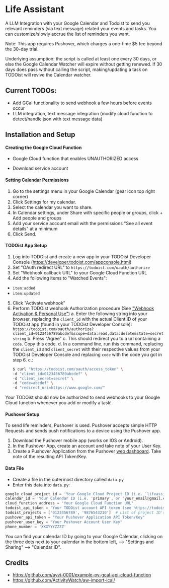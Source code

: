 # Life Assistant

A LLM Integration with your Google Calendar and Todoist to send you relevant reminders (via text message) related your events and tasks. You can customize/slowly accrue the list of reminders you want.

Note: This app requires Pushover, which charges a one-time $5 fee beyond the 30-day trial.

Underlying assumption: the script is called at least one every 30 days, or else the Google Calendar Watcher will expire without getting renewed. If 30 days does pass without calling the script, making/updating a task on TODOist will revive the Calendar watcher.

## Current TODOs:
- Add GCal functionality to send webhook a few hours before events occur
- LLM integration, text message integration (modify cloud function to detect/handle json with text message data)

## Installation and Setup

#### Creating the Google Cloud Function
- Google Cloud function that enables UNAUTHORIZED access

- Download service account

#### Setting Calendar Permissions
1. Go to the settings menu in your Google Calendar (gear icon top right corner)
2. Click Settings for my calendar.
3. Select the calendar you want to share.
4. In Calendar settings, under Share with specific people or groups, click + Add people and groups
5. Add your service account email with the permissions "See all event details" at a minimum
6. Click Send.


#### TODOist App Setup
1. Log into TODOist and create a new app in your TODOist Developer Console (https://developer.todoist.com/appconsole.html)
2. Set "OAuth redirect URL" to `https://todoist.com/oauth/authorize`
3. Set "Webhook callback URL" to your Google Cloud Function URL
4. Add the following items to "Watched Events":
 - `item:added`
 - `item:updated`
5. Click "Activate webhook"
6. Perform TODOist webhook Authorization procedure (See ["Webhook Activation & Personal Use"](https://developer.todoist.com/sync/v8/#webhooks))
    a. Enter the following string into your browser, replacing the `client_id` with the actual Client ID of your TODOist app (found in your TODOist Developer Console): `https://todoist.com/oauth/authorize?client_id=0123456789abcdef&scope=data:read,data:delete&state=secretstring`
    b. Press "Agree"
    c. This should redirect you to a url containing a `code`. Copy this code.
    d. In a command line, run this command, replacing the `client_id` and `client_secret` with their respective values from your TODOist Developer Console and replacing `code` with the code you got in step 6. c.:
    ```bash
    $ curl "https://todoist.com/oauth/access_token" \
    -d "client_id=0123456789abcdef" \
    -d "client_secret=secret" \
    -d "code=abcdef" \
    -d "redirect_uri=https://www.google.com/"
    ```

Your TODOist should now be authorized to send webhooks to your Google Cloud function whenever you add or modify a task!


#### Pushover Setup
To send life reminders, Pushover is used. Pushover accepts simple HTTP Requests and sends push notifications to a device using the Pushover app.
1. Download the Pushover mobile app (works on IOS or Android).
2. In the Pushover App, create an account and take note of your User Key.
3. Create a Pushover Application from the Pushover [web dashboard](https://pushover.net/apps/build). Take note of the resulting API Token/Key.


#### Data File
- Create a file in the outermost directory called `data.py`
- Enter this data into `data.py`:
```python
google_cloud_project_id = 'Your Google Cloud Project ID (i.e. `lifeassistant-123456`)'
calendar_id = 'Your Calendar ID (i.e. 'primary', or 'your_email@gmail.com')'
cloud_function_address = 'Your Google Cloud Function URL'
todoist_api_token = 'Your TODOist account API token (see https://todoist.com/help/articles/find-your-api-token-Jpzx9IIlB)'
todoist_projects = ['0123456789', '9876543210']  # List of project ID's whose tasks you want LifeAssistant to be able to see. You can find your project's ID by opening your TODOist project in the web-version of TODOist and extracting it from the URL.
pushover_api_token = "Your Pushover Application API Token/Key"
pushover_user_key = "Your Pushover Account User Key"
phone_number = 'XXXYYYZZZZ'
```

You can find your calendar ID by going to your Google Calendar, clicking on the three dots next to your calendar in the bottom left, --> "Settings and Sharing" --> "Calendar ID".


## Credits
- https://github.com/ayvi-0001/example-py-gcal-api-cloud-function
- https://github.com/ActivityWatch/aw-import-ical/